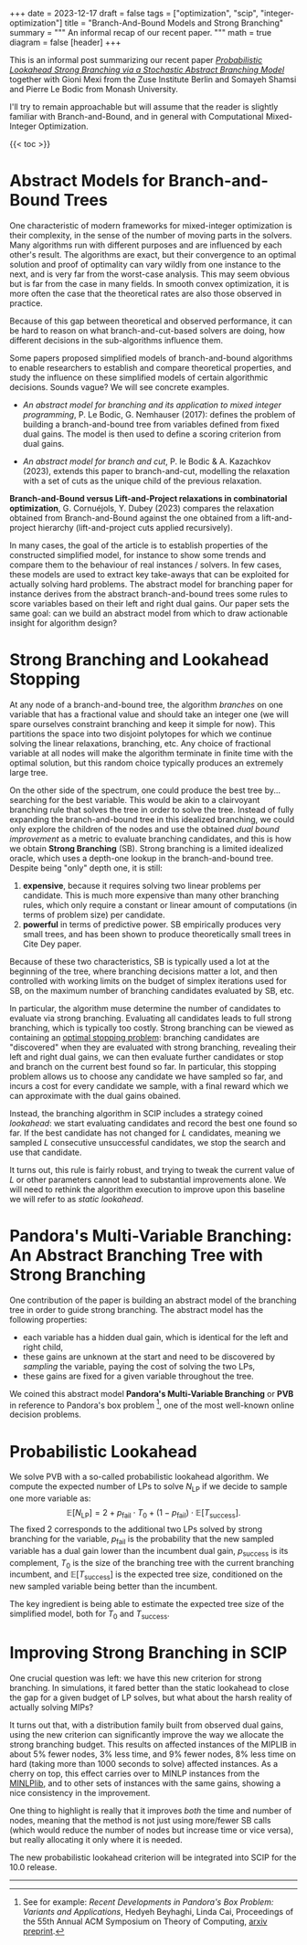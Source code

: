 +++
date = 2023-12-17
draft = false
tags = ["optimization", "scip", "integer-optimization"]
title = "Branch-And-Bound Models and Strong Branching"
summary = """
An informal recap of our recent paper.
"""
math = true
diagram = false
[header]
+++

This is an informal post summarizing our recent paper [*Probabilistic Lookahead Strong Branching via a Stochastic Abstract Branching Model*](https://arxiv.org/abs/2312.07041) together with Gioni Mexi from the Zuse Institute Berlin and Somayeh Shamsi and Pierre Le Bodic from Monash University.

I'll try to remain approachable but will assume that the reader is slightly familiar with Branch-and-Bound, and in general with Computational Mixed-Integer Optimization.

{{< toc >}}

# Abstract Models for Branch-and-Bound Trees

One characteristic of modern frameworks for mixed-integer optimization is their complexity, in the sense of the number of moving parts in the solvers.
Many algorithms run with different purposes and are influenced by each other's result.
The algorithms are exact, but their convergence to an optimal solution and proof of optimality can vary wildly from one instance to the next, and is very far from the worst-case analysis. This may seem obvious but is far from the case in many fields. In smooth convex optimization, it is more often the case that the theoretical rates are also those observed in practice.

Because of this gap between theoretical and observed performance, it can be hard to reason on what branch-and-cut-based solvers are doing, how different decisions in the sub-algorithms influence them.

Some papers proposed simplified models of branch-and-bound algorithms to enable researchers to establish and compare theoretical properties, and study the influence on these simplified models of certain algorithmic decisions. Sounds vague? We will see concrete examples.

- *An abstract model for branching and its application to mixed integer programming*, P. Le Bodic, G. Nemhauser (2017): defines the problem of building a branch-and-bound tree from variables defined from fixed dual gains. The model is then used to define a scoring criterion from dual gains.

- *An abstract model for branch and cut*, P. le Bodic & A. Kazachkov (2023), extends this paper to branch-and-cut, modelling the relaxation with a set of cuts as the unique child of the previous relaxation.

**Branch-and-Bound versus Lift-and-Project relaxations in combinatorial optimization**, G. Cornuéjols, Y. Dubey (2023) compares the relaxation obtained from Branch-and-Bound against the one obtained from a lift-and-project hierarchy (lift-and-project cuts applied recursively).

In many cases, the goal of the article is to establish properties of the constructed simplified model, for instance to show some trends and compare them to the behaviour of real instances / solvers.
In few cases, these models are used to extract key take-aways that can be exploited for actually solving hard problems.
The abstract model for branching paper for instance derives from the abstract branch-and-bound trees some rules to score variables based on their left and right dual gains.
Our paper sets the same goal: can we build an abstract model from which to draw actionable insight for algorithm design?

# Strong Branching and Lookahead Stopping

At any node of a branch-and-bound tree, the algorithm *branches* on one variable that has a fractional value and should take an integer one (we will spare ourselves constraint branching and keep it simple for now).
This partitions the space into two disjoint polytopes for which we continue solving the linear relaxations, branching, etc.
Any choice of fractional variable at all nodes will make the algorithm terminate in finite time with the optimal solution, but this random choice typically produces an extremely large tree.

On the other side of the spectrum, one could produce the best tree by... searching for the best variable. This would be akin to a clairvoyant branching rule that solves the tree in order to solve the tree.
Instead of fully expanding the branch-and-bound tree in this idealized branching, we could only explore the children of the nodes and use the obtained *dual bound improvement* as a metric to evaluate branching candidates, and this is how we obtain **Strong Branching** (SB). Strong branching is a limited idealized oracle, which uses a depth-one lookup in the branch-and-bound tree. Despite being "only" depth one, it is still:
1. **expensive**, because it requires solving two linear problems per candidate. This is much more expensive than many other branching rules, which only require a constant or linear amount of computations (in terms of problem size) per candidate.
2. **powerful** in terms of predictive power. SB empirically produces very small trees, and has been shown to produce theoretically small trees in Cite Dey paper.

Because of these two characteristics, SB is typically used a lot at the beginning of the tree, where branching decisions matter a lot, and then controlled with working limits on the budget of simplex iterations used for SB, on the maximum number of branching candidates evaluated by SB, etc.

In particular, the algorithm muse determine the number of candidates to evaluate via strong branching.
Evaluating all candidates leads to full strong branching, which is typically too costly.
Strong branching can be viewed as containing an [optimal stopping problem](https://en.wikipedia.org/wiki/Optimal_stopping):
branching candidates are "discovered" when they are evaluated with strong branching, revealing their left and right dual gains,
we can then evaluate further candidates or stop and branch on the current best found so far.
In particular, this stopping problem allows us to choose any candidate we have sampled so far, and incurs a cost for every candidate we sample, with a final reward which we can approximate with the dual gains obained.

Instead, the branching algorithm in SCIP includes a strategy coined *lookahead*: we start evaluating candidates and record the best one found so far.
If the best candidate has not changed for $L$ candidates, meaning we sampled $L$ consecutive unsuccessful candidates, we stop the search and use that candidate.

It turns out, this rule is fairly robust, and trying to tweak the current value of $L$ or other parameters cannot lead to substantial improvements alone.
We will need to rethink the algorithm execution to improve upon this baseline we will refer to as *static lookahead*.

# Pandora's Multi-Variable Branching: An Abstract Branching Tree with Strong Branching

One contribution of the paper is building an abstract model of the branching tree in order to guide strong branching.
The abstract model has the following properties:
- each variable has a hidden dual gain, which is identical for the left and right child,
- these gains are unknown at the start and need to be discovered by *sampling* the variable, paying the cost of solving the two LPs,
- these gains are fixed for a given variable throughout the tree.

We coined this abstract model **Pandora's Multi-Variable Branching** or **PVB** in reference to Pandora's box problem [^1], one of the most well-known online decision problems.

# Probabilistic Lookahead

We solve PVB with a so-called probabilistic lookahead algorithm.
We compute the expected number of LPs to solve $N_{\text{LP}}$ if we decide to sample one more variable as:
$$
\mathbb{E}[{N_{\text{LP}}}] = 2 + p_{\text{fail}} \cdot T_{0} + (1 - p_{\text{fail}}) \cdot \mathbb{E}[T_{\text{success}}].
$$
The fixed 2 corresponds to the additional two LPs solved by strong branching for the variable,
$p_{\text{fail}}$ is the probability that the new sampled variable has a dual gain lower than the incumbent dual gain,
$p_{\text{success}}$ is its complement, $T_0$ is the size of the branching tree with the current branching incumbent, and
$\mathbb{E}[T_{\text{success}}]$ is the expected tree size, conditioned on the new sampled variable being better than the incumbent.

The key ingredient is being able to estimate the expected tree size of the simplified model, both for $T_0$ and $T_{\text{success}}$.

# Improving Strong Branching in SCIP

One crucial question was left: we have this new criterion for strong branching.
In simulations, it fared better than the static lookahead to close the gap for a given budget of LP solves, but what about the harsh reality of actually solving MIPs?

It turns out that, with a distribution family built from observed dual gains, using the new criterion can significantly improve the way we allocate the strong branching budget.
This results on affected instances of the MIPLIB in about 5% fewer nodes, 3% less time, and 9% fewer nodes, 8% less time on hard (taking more than 1000 seconds to solve) affected instances.
As a cherry on top, this effect carries over to MINLP instances from the [MINLPlib](https://www.minlplib.org), and to other sets of instances with the same gains, showing a nice consistency in the improvement.

One thing to highlight is really that it improves *both* the time and number of nodes, meaning that the method is not just using more/fewer SB calls (which would reduce the number of nodes but increase time or vice versa),
but really allocating it only where it is needed.

The new probabilistic lookahead criterion will be integrated into SCIP for the 10.0 release.

---------

[^1]: See for example: *Recent Developments in Pandora's Box Problem: Variants and Applications*, Hedyeh Beyhaghi, Linda Cai, Proceedings of the 55th Annual ACM Symposium on Theory of Computing, [arxiv preprint](https://arxiv.org/abs/2308.12242).
